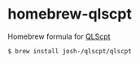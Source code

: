 # homebrew-qlscpt

Homebrew formula for [QLScpt](https://github.com/josh-/QLScpt)

```sh
$ brew install josh-/qlscpt/qlscpt
```
